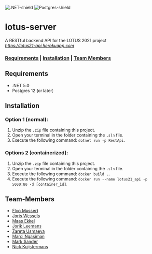 ![.NET-shield](https://img.shields.io/badge/.NET-5.0-blueviolet?style=for-the-badge&logo=.net)
![Postgres-shield](https://img.shields.io/badge/Postgres-12+-blue?style=for-the-badge&logo=postgresql)
# lotus-server
A RESTful backend API for the LOTUS 2021 project
<br/>_https://lotus21-api.herokuapp.com_

### [Requirements](#Requirements) | [Installation](#Installation) | [Team Members](#Team-Members)

## Requirements
* .NET 5.0
* Postgres 12 (or later)

## Installation
### Option 1 (normal):
1. Unzip the `.zip` file containing this project.
2. Open your terminal in the folder containing the `.sln` file.
3. Execute the following command: `dotnet run -p RestApi`.

### Options 2 (containerized):
1. Unzip the `.zip` file containing this project.
2. Open your terminal in the folder containing the `.sln` file.
3. Execute the following command: `docker build .`.
4. Execute the following command: `docker run --name lotus21_api -p 5000:80 -d [container_id]`.

## Team-Members
* [Elco Mussert](https://github.com/elco2000)
* [Joris Wessels](https://github.com/JorisWessels)
* [Maas Ekkel](https://github.com/mordar-20)
* [Jorik Leemans](https://github.com/JorikLeemans)
* [Zareta Usmaeva](https://github.com/zazet)
* [Marci Ngasiman](https://github.com/MarcianoN)
* [Mark Sander](https://github.com/MarkSander)
* [Nick Kuijstermans](https://github.com/BootBoost)